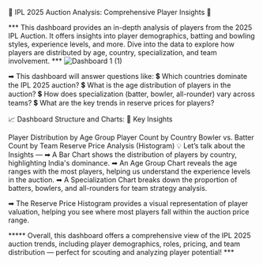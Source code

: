 🌟 IPL 2025 Auction Analysis: Comprehensive Player Insights 🌟

*** This dashboard provides an in-depth analysis of players from the 2025 IPL Auction. It offers insights into player demographics, batting and bowling styles, experience levels, and more. Dive into the data to explore how players are distributed by age, country, specialization, and team involvement. ***
![Dashboard 1 (1)](https://github.com/user-attachments/assets/5d7506fb-c3b1-4c39-b947-709d463b8181)

➡ This dashboard will answer questions like:
💲 Which countries dominate the IPL 2025 auction?
💲 What is the age distribution of players in the auction?
💲 How does specialization (batter, bowler, all-rounder) vary across teams?
💲 What are the key trends in reserve prices for players?

📈 Dashboard Structure and Charts:
🌟 Key Insights

Player Distribution by Age Group
Player Count by Country
Bowler vs. Batter Count by Team
Reserve Price Analysis (Histogram)
💡 Let’s talk about the Insights —
➡ A Bar Chart shows the distribution of players by country, highlighting India's dominance.
➡ An Age Group Chart reveals the age ranges with the most players, helping us understand the experience levels in the auction.
➡ A Specialization Chart breaks down the proportion of batters, bowlers, and all-rounders for team strategy analysis.

➡ The Reserve Price Histogram provides a visual representation of player valuation, helping you see where most players fall within the auction price range.

***** Overall, this dashboard offers a comprehensive view of the IPL 2025 auction trends, including player demographics, roles, pricing, and team distribution — perfect for scouting and analyzing player potential! ***

